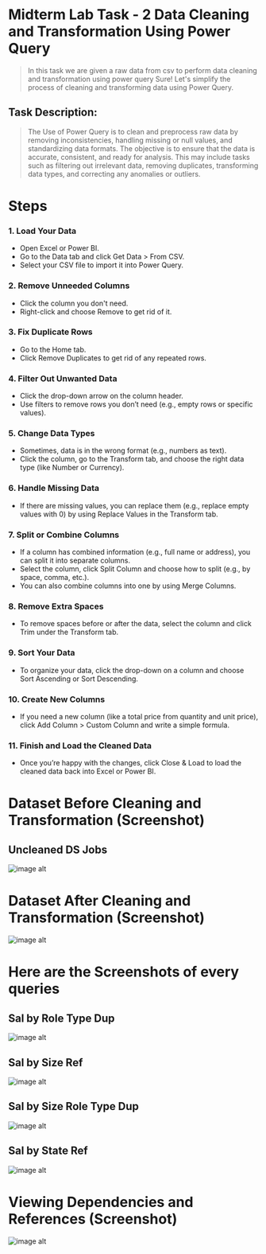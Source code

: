 #  Midterm Lab Task - 2 Data Cleaning and Transformation Using Power Query 
 > In this task we are given a raw data from csv to perform data cleaning and transformation using power query 
Sure! Let's simplify the process of cleaning and transforming data using Power Query.
## Task Description:
> The Use of Power Query is to clean and preprocess raw data by removing inconsistencies, handling missing or null values, and standardizing data formats. The objective is to ensure that the data is accurate, consistent, and ready for analysis. This may include tasks such as filtering out irrelevant data, removing duplicates, transforming data types, and correcting any anomalies or outliers.
# Steps 
### 1. Load Your Data
- Open Excel or Power BI.
- Go to the Data tab and click Get Data > From CSV.
- Select your CSV file to import it into Power Query.
### 2. Remove Unneeded Columns
- Click the column you don't need.
- Right-click and choose Remove to get rid of it.
### 3. Fix Duplicate Rows
- Go to the Home tab.
- Click Remove Duplicates to get rid of any repeated rows.
### 4. Filter Out Unwanted Data
- Click the drop-down arrow on the column header.
- Use filters to remove rows you don’t need (e.g., empty rows or specific values).
### 5. Change Data Types
- Sometimes, data is in the wrong format (e.g., numbers as text).
- Click the column, go to the Transform tab, and choose the right data type (like Number or Currency).
### 6. Handle Missing Data
- If there are missing values, you can replace them (e.g., replace empty values with 0) by using Replace Values in the Transform tab.
### 7. Split or Combine Columns
- If a column has combined information (e.g., full name or address), you can split it into separate columns.
- Select the column, click Split Column and choose how to split (e.g., by space, comma, etc.).
- You can also combine columns into one by using Merge Columns.
### 8. Remove Extra Spaces
- To remove spaces before or after the data, select the column and click Trim under the Transform tab.
### 9. Sort Your Data
- To organize your data, click the drop-down on a column and choose Sort Ascending or Sort Descending.
### 10. Create New Columns 
- If you need a new column (like a total price from quantity and unit price), click Add Column > Custom Column and write a simple formula.
### 11. Finish and Load the Cleaned Data
- Once you’re happy with the changes, click Close & Load to load the cleaned data back into Excel or Power BI.

# Dataset Before Cleaning and Transformation (Screenshot)
## Uncleaned DS Jobs
![image alt](https://github.com/natdungca23/EDM-PORTFOLIO/blob/237655450752c7534149ef544a6530572b9a4e83/Midterm%20Task%202/Images/Nat.6%20unclean.png)
# Dataset After Cleaning and Transformation (Screenshot)
![image alt](https://github.com/natdungca23/EDM-PORTFOLIO/blob/9628d22f1a7146d0ec21bce8681533efc3c0aa69/Midterm%20Task%202/Images/Nat%207%20-%202nd.png)
# Here are the Screenshots of every queries 
## Sal by Role Type Dup
![image alt](https://github.com/natdungca23/EDM-PORTFOLIO/blob/79906f293372aa993657550f93d94538ff92f110/Midterm%20Task%202/Images/nat%202.png)
## Sal by Size Ref
![image alt](https://github.com/natdungca23/EDM-PORTFOLIO/blob/df01314eb1af1c4d57b586f96c69c6edcb406e36/Midterm%20Task%202/Images/NAt%203.png)
## Sal by Size Role Type Dup
![image alt](https://github.com/natdungca23/EDM-PORTFOLIO/blob/9ece0d875e34411ff4ec2df9ea8f4877ab652ab8/Midterm%20Task%202/Images/Nat%205.png)
## Sal by State Ref
![image alt](https://github.com/natdungca23/EDM-PORTFOLIO/blob/9ece0d875e34411ff4ec2df9ea8f4877ab652ab8/Midterm%20Task%202/Images/NAt%204.png)
# Viewing Dependencies and References (Screenshot) 
![image alt](https://github.com/natdungca23/EDM-PORTFOLIO/blob/9ece0d875e34411ff4ec2df9ea8f4877ab652ab8/Midterm%20Task%202/Images/Nat%20-%201.png)

